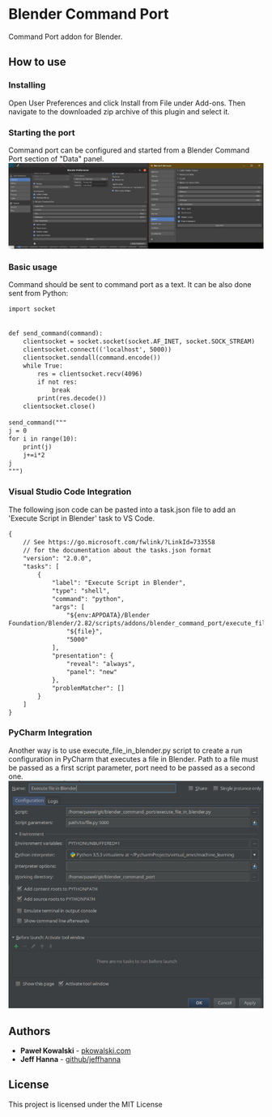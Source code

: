 # Blender Command Port

Command Port addon for Blender.

## How to use
### Installing


Open User Preferences and click Install from File under Add-ons. Then navigate to the downloaded zip archive of this plugin and select it.
### Starting the port
Command port can be configured and started from a Blender Command Port section of "Data" panel.
![Command port configuration](img/command_port_settings.png?raw=true "Title")

### Basic usage

Command should be sent to command port as a text. It can be also done sent from Python:

```
import socket


def send_command(command):
    clientsocket = socket.socket(socket.AF_INET, socket.SOCK_STREAM)
    clientsocket.connect(('localhost', 5000))
    clientsocket.sendall(command.encode())
    while True:
        res = clientsocket.recv(4096)
        if not res:
            break
        print(res.decode())
    clientsocket.close()

send_command("""
j = 0
for i in range(10):
    print(j)
    j+=i*2
j
""")
```

### Visual Studio Code Integration
The following json code can be pasted into a task.json file to add an 'Execute Script in Blender' task to VS Code.
```
{
	// See https://go.microsoft.com/fwlink/?LinkId=733558
	// for the documentation about the tasks.json format
	"version": "2.0.0",
	"tasks": [
		{
			"label": "Execute Script in Blender",
			"type": "shell",
			"command": "python",
			"args": [
				"${env:APPDATA}/Blender Foundation/Blender/2.82/scripts/addons/blender_command_port/execute_file_in_blender.py",
				"${file}",
				"5000"
			],
			"presentation": {
				"reveal": "always",
				"panel": "new"
			},
			"problemMatcher": []
		}
	]
}
```

### PyCharm Integration
Another way is to use execute_file_in_blender.py script to create a run configuration in PyCharm that executes a file in Blender. Path to a file must be passed as a first script parameter, port need to be passed as a second one.
![PyCharm configuration](img/pycharm.png?raw=true "Title")

## Authors

* **Paweł Kowalski** - [pkowalski.com](http://pkowalski.com)
* **Jeff Hanna** - [github/jeffhanna](https://github.com/jeffhanna)

## License

This project is licensed under the MIT License
